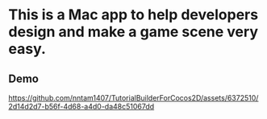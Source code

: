# This is a Mac app to help developers design and make a game scene very easy.
## Demo
https://github.com/nntam1407/TutorialBuilderForCocos2D/assets/6372510/2d14d2d7-b56f-4d68-a4d0-da48c51067dd

